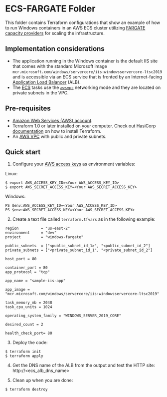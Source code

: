 # ECS-FARGATE Folder

This folder contains Terraform configurations that show an example of how to run Windows containers in an AWS ECS cluster utilizing [FARGATE capacity providers](https://docs.aws.amazon.com/AmazonECS/latest/developerguide/fargate-capacity-providers.html) for scaling the infrastructure.

## Implementation considerations
* The application running in the Windows container is the default IIS site that comes with the standard Microsoft image ```mcr.microsoft.com/windows/servercore/iis:windowsservercore-ltsc2019``` and is accessible via an ECS service that is fronted by an Internet-facing [Application Load Balancer](https://docs.aws.amazon.com/elasticloadbalancing/latest/application/introduction.html) (ALB). 
* The [ECS](https://docs.aws.amazon.com/AmazonECS/latest/developerguide/Welcome.html) tasks use the [```awsvpc```](https://docs.aws.amazon.com/AmazonECS/latest/developerguide/task-networking-awsvpc.html) networking mode and they are located on private subnets in the VPC.

## Pre-requisites

* [Amazon Web Services (AWS) account](http://aws.amazon.com/).
* Terraform 1.0 or later installed on your computer. Check out HasiCorp [documentation](https://learn.hashicorp.com/terraform/azure/install) on how to install Terraform.
* An [AWS VPC](https://docs.aws.amazon.com/vpc/latest/userguide/what-is-amazon-vpc.html) with public and private subnets. 

## Quick start

1. Configure your [AWS access 
keys](http://docs.aws.amazon.com/general/latest/gr/aws-sec-cred-types.html#access-keys-and-secret-access-keys) as 
environment variables:

Linux:
```
$ export AWS_ACCESS_KEY_ID=<Your AWS_ACCESS_KEY_ID>
$ export AWS_SECRET_ACCESS_KEY=<Your AWS_SECRET_ACCESS_KEY>
```

Windows:
```
PS $env:AWS_ACCESS_KEY_ID=<Your AWS_ACCESS_KEY_ID>
PS $env:AWS_SECRET_ACCESS_KEY=<Your AWS_SECRET_ACCESS_KEY>
```

2. Create a text file called ```terraform.tfvars``` as in the following example:

```
region          = "us-east-2"
environment     = "dev"
project         = "windows-fargate"

public_subnets  = ["<public_subnet_id_1>", "<public_subnet_id_2"]
private_subnets = ["<private_subnet_id_1", "<private_subnet_id_2"]

host_port = 80

container_port = 80
app_protocol = "tcp"

app_name = "sample-iis-app"

app_image = "mcr.microsoft.com/windows/servercore/iis:windowsservercore-ltsc2019"

task_memory_mb = 2048
task_cpu_units = 1024

operating_system_family = "WINDOWS_SERVER_2019_CORE"

desired_count = 2 

health_check_port= 80
```

3. Deploy the code:

```
$ terraform init
$ terraform apply
```

4. Get the DNS name of the ALB from the output and test the HTTP site:
http://<ecs_alb_dns_name>

5. Clean up when you are done:

```
$ terraform destroy
```
